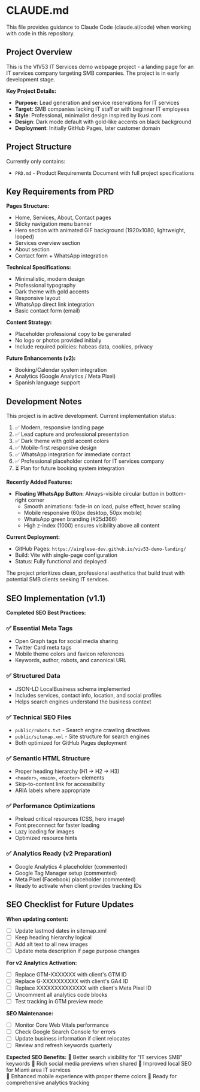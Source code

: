 # CLAUDE.md

This file provides guidance to Claude Code (claude.ai/code) when working with code in this repository.

## Project Overview

This is the VIV53 IT Services demo webpage project - a landing page for an IT services company targeting SMB companies. The project is in early development stage.

**Key Project Details:**
- **Purpose**: Lead generation and service reservations for IT services
- **Target**: SMB companies lacking IT staff or with beginner IT employees
- **Style**: Professional, minimalist design inspired by Ikusi.com
- **Design**: Dark mode default with gold-like accents on black background
- **Deployment**: Initially GitHub Pages, later customer domain

## Project Structure

Currently only contains:
- `PRD.md` - Product Requirements Document with full project specifications

## Key Requirements from PRD

**Pages Structure:**
- Home, Services, About, Contact pages
- Sticky navigation menu banner
- Hero section with animated GIF background (1920x1080, lightweight, looped)
- Services overview section
- About section  
- Contact form + WhatsApp integration

**Technical Specifications:**
- Minimalistic, modern design
- Professional typography
- Dark theme with gold accents
- Responsive layout
- WhatsApp direct link integration
- Basic contact form (email)

**Content Strategy:**
- Placeholder professional copy to be generated
- No logo or photos provided initially
- Include required policies: habeas data, cookies, privacy

**Future Enhancements (v2):**
- Booking/Calendar system integration
- Analytics (Google Analytics / Meta Pixel)
- Spanish language support

## Development Notes

This project is in active development. Current implementation status:

1. ✅ Modern, responsive landing page
2. ✅ Lead capture and professional presentation  
3. ✅ Dark theme with gold accent colors
4. ✅ Mobile-first responsive design
5. ✅ WhatsApp integration for immediate contact
6. ✅ Professional placeholder content for IT services company
7. ⏳ Plan for future booking system integration

**Recently Added Features:**
- **Floating WhatsApp Button**: Always-visible circular button in bottom-right corner
  - Smooth animations: fade-in on load, pulse effect, hover scaling
  - Mobile responsive (60px desktop, 50px mobile)
  - WhatsApp green branding (#25d366)
  - High z-index (1000) ensures visibility above all content

**Current Deployment:**
- GitHub Pages: `https://ainglese-dev.github.io/viv53-demo-landing/`
- Build: Vite with single-page configuration
- Status: Fully functional and deployed

The project prioritizes clean, professional aesthetics that build trust with potential SMB clients seeking IT services.

## SEO Implementation (v1.1)

**Completed SEO Best Practices:**

### ✅ **Essential Meta Tags**
- Open Graph tags for social media sharing
- Twitter Card meta tags
- Mobile theme colors and favicon references
- Keywords, author, robots, and canonical URL

### ✅ **Structured Data**
- JSON-LD LocalBusiness schema implemented
- Includes services, contact info, location, and social profiles
- Helps search engines understand the business context

### ✅ **Technical SEO Files**
- `public/robots.txt` - Search engine crawling directives
- `public/sitemap.xml` - Site structure for search engines
- Both optimized for GitHub Pages deployment

### ✅ **Semantic HTML Structure**
- Proper heading hierarchy (H1 → H2 → H3)
- `<header>`, `<main>`, `<footer>` elements
- Skip-to-content link for accessibility
- ARIA labels where appropriate

### ✅ **Performance Optimizations**
- Preload critical resources (CSS, hero image)
- Font preconnect for faster loading
- Lazy loading for images
- Optimized resource hints

### ✅ **Analytics Ready (v2 Preparation)**
- Google Analytics 4 placeholder (commented)
- Google Tag Manager setup (commented)
- Meta Pixel (Facebook) placeholder (commented)
- Ready to activate when client provides tracking IDs

## SEO Checklist for Future Updates

**When updating content:**
- [ ] Update lastmod dates in sitemap.xml
- [ ] Keep heading hierarchy logical
- [ ] Add alt text to all new images
- [ ] Update meta description if page purpose changes

**For v2 Analytics Activation:**
- [ ] Replace GTM-XXXXXXX with client's GTM ID
- [ ] Replace G-XXXXXXXXXX with client's GA4 ID  
- [ ] Replace XXXXXXXXXXXXXX with client's Meta Pixel ID
- [ ] Uncomment all analytics code blocks
- [ ] Test tracking in GTM preview mode

**SEO Maintenance:**
- [ ] Monitor Core Web Vitals performance
- [ ] Check Google Search Console for errors
- [ ] Update business information if client relocates
- [ ] Review and refresh keywords quarterly

**Expected SEO Benefits:**
🎯 Better search visibility for "IT services SMB" keywords
🎯 Rich social media previews when shared
🎯 Improved local SEO for Miami area IT services  
🎯 Enhanced mobile experience with proper theme colors
🎯 Ready for comprehensive analytics tracking